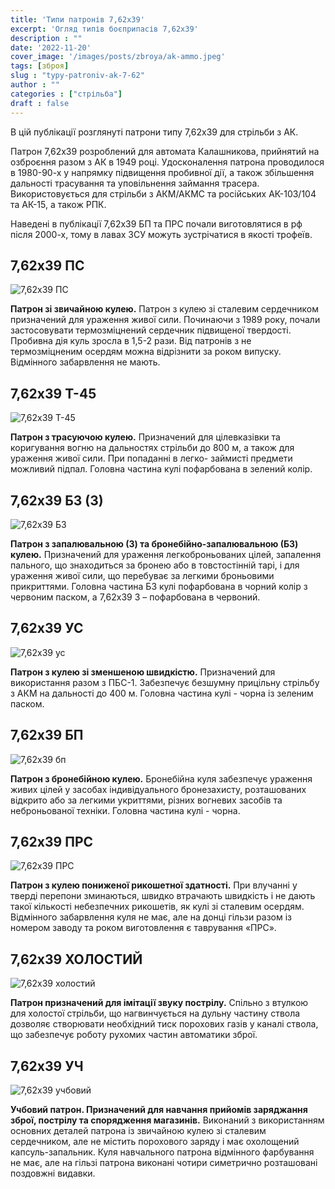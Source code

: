 ```yaml
---
title: 'Типи патронів 7,62х39'
excerpt: 'Огляд типів боєприпасів 7,62х39'
description : ""
date: '2022-11-20'
cover_image: '/images/posts/zbroya/ak-ammo.jpeg'
tags: [зброя]
slug : "typy-patroniv-ak-7-62"
author : ""
categories : ["стрільба"]
draft : false
---
```



В цій публікації розглянуті патрони типу 7,62х39 для стрільби з АК. 

Патрон 7,62х39 розроблений для автомата Калашникова,
прийнятий на озброєння разом з АК в 1949 році.
Удосконалення патрона проводилося в 1980-90-х у напрямку підвищення пробивної дії, а також збільшення дальності трасування та уповільнення займання трасера.
Використовується для стрільби з АКМ/АКМС та російських АК-103/104 та АК-15, а також РПК.

Наведені в публікації 7,62х39 БП та ПРС почали виготовлятися в рф після 2000-х, тому в лавах ЗСУ можуть зустрічатися в якості трофеїв.

## 7,62х39 ПС

![7,62х39 ПС](/images/posts/zbroya/7_62/7_62x39-ps.jpg)

**Патрон зі звичайною кулею.**
Патрон з кулею зі сталевим сердечником призначений для ураження живої сили. Починаючи
з 1989 року, почали застосовувати термозміцнений сердечник підвищеної твердості. Пробивна дія
куль зросла в 1,5-2 рази. Від патронів з не термозміцненим осердям можна відрізнити
за роком випуску.
Відмінного забарвлення не мають.

## 7,62х39 T-45

![7,62х39 T-45](/images/posts/zbroya/7_62/7_62x39-t-45.jpg)

**Патрон з трасуючою кулею.**
Призначений для цілевказівки та коригування
вогню на дальностях стрільби до 800 м, а також
для ураження живої сили. При попаданні в легко-
займисті предмети можливий підпал.
Головна частина кулі пофарбована в зелений
колір.

## 7,62х39 БЗ (З)

![7,62х39 БЗ](/images/posts/zbroya/7_62/7_62x39-bz.jpg)

**Патрон з запалювальною (3) та бронебійно-запалювальною (БЗ) кулею.**
Призначений для ураження легкоброньованих цілей, запалення пального, що знаходиться за
бронею або в товстостінній тарі, і для ураження живої сили, що перебуває за легкими броньовими
прикриттями.
Головна частина БЗ кулі пофарбована в чорний колір з червоним паском, а 7,62х39 3 – пофарбована в
червоний.

## 7,62х39 УС

![7,62х39 ус](/images/posts/zbroya/7_62/7_62x39-us.jpg)

**Патрон з кулею зі зменшеною швидкістю.**
Призначений для використання разом з ПБС-1. Забезпечує безшумну прицільну стрільбу з АКМ на дальності до 400 м.
Головна частина кулі - чорна із зеленим паском.

## 7,62х39 БП

![7,62х39 бп](/images/posts/zbroya/7_62/7_62x39-bp.jpg)

**Патрон з бронебійною кулею.**
Бронебійна куля забезпечує ураження живих цілей у засобах індивідуального бронезахисту, розташованих відкрито або за легкими укриттями, різних вогневих засобів та неброньованої техніки.
Головна частина кулі - чорна.

## 7,62х39 ПРС

![7,62х39 ПРС](/images/posts/zbroya/7_62/7_62x39-prs.jpg)

**Патрон з кулею пониженої рикошетної здатності.**
При влучанні у тверді перепони зминаються, швидко втрачають швидкість і не дають такої
кількості небезпечних рикошетів, як кулі зі сталевим осердям.
Відмінного забарвлення куля не має, але на донці гільзи разом із номером заводу та роком виготовлення є таврування «ПРС».

## 7,62х39 ХОЛОСТИЙ

![7,62х39 холостий](/images/posts/zbroya/7_62/7_62x39-hol.jpg)

**Патрон призначений для імітації звуку пострілу.**
Спільно з втулкою для холостої стрільби, що нагвинчується на дульну частину ствола дозволяє створювати необхідний тиск порохових газів у каналі ствола, що забезпечує роботу рухомих частин автоматики зброї.

## 7,62х39 УЧ

![7,62х39 учбовий](/images/posts/zbroya/7_62/7_62x39-uch.jpg)

**Учбовий патрон. Призначений для навчання прийомів заряджання зброї, пострілу та спорядження магазинів.**
Виконаний з використанням основних деталей патрона із звичайною кулею зі сталевим сердечником, але не містить порохового заряду і має
охолощений капсуль-запальник.
Куля навчального патрона відмінного фарбування не має, але на гільзі патрона виконані чотири
симетрично розташовані поздовжні видавки.

